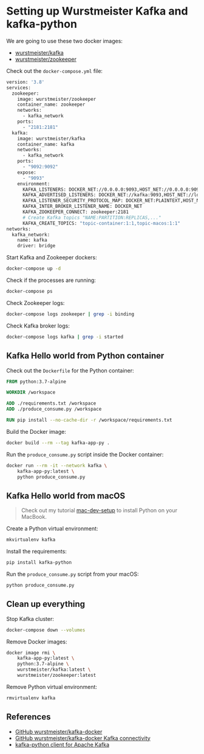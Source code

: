 # Setting up Wurstmeister Kafka and kafka-python

We are going to use these two docker images:

* [wurstmeister/kafka](https://hub.docker.com/r/wurstmeister/kafka)
* [wurstmeister/zookeeper](https://hub.docker.com/r/wurstmeister/zookeeper/)

Check out the `docker-compose.yml` file:

```dockerfile
version: '3.8'
services:
  zookeeper:
    image: wurstmeister/zookeeper
    container_name: zookeeper
    networks:
      - kafka_network
    ports:
      - "2181:2181"
  kafka:
    image: wurstmeister/kafka
    container_name: kafka
    networks:
      - kafka_network
    ports:
      - "9092:9092"
    expose:
      - "9093"
    environment:
      KAFKA_LISTENERS: DOCKER_NET://0.0.0.0:9093,HOST_NET://0.0.0.0:9092
      KAFKA_ADVERTISED_LISTENERS: DOCKER_NET://kafka:9093,HOST_NET://localhost:9092
      KAFKA_LISTENER_SECURITY_PROTOCOL_MAP: DOCKER_NET:PLAINTEXT,HOST_NET:PLAINTEXT
      KAFKA_INTER_BROKER_LISTENER_NAME: DOCKER_NET
      KAFKA_ZOOKEEPER_CONNECT: zookeeper:2181
      # Create Kafka topics "NAME:PARTITION:REPLICAS,..."
      KAFKA_CREATE_TOPICS: "topic-container:1:1,topic-macos:1:1"
networks:
  kafka_network:
    name: kafka
    driver: bridge
```

Start Kafka and Zookeeper dockers:

```bash
docker-compose up -d
```

Check if the processes are running:

```bash
docker-compose ps
```

Check Zookeeper logs:

```bash
docker-compose logs zookeeper | grep -i binding
```

Check Kafka broker logs:

```bash
docker-compose logs kafka | grep -i started
```

## Kafka Hello world from Python container

Check out the `Dockerfile` for the Python container:

```dockerfile
FROM python:3.7-alpine

WORKDIR /workspace

ADD ./requirements.txt /workspace
ADD ./produce_consume.py /workspace

RUN pip install --no-cache-dir -r /workspace/requirements.txt
```

Build the Docker image:

```bash
docker build --rm --tag kafka-app-py .
```

Run the `produce_consume.py` script inside the Docker container:

```bash
docker run --rm -it --network kafka \
    kafka-app-py:latest \
    python produce_consume.py
```

## Kafka Hello world from macOS

> Check out my tutorial [mac-dev-setup](https://github.com/monsieurborges/mac-setup) to install Python on your MacBook.

Create a Python virtual environment:

```bash
mkvirtualenv kafka
```

Install the requirements:

```bash
pip install kafka-python
```

Run the `produce_consume.py` script from your macOS:

```bash
python produce_consume.py
```

## Clean up everything

Stop Kafka cluster:

```bash
docker-compose down --volumes
```

Remove Docker images:

```bash
docker image rmi \
    kafka-app-py:latest \
    python:3.7-alpine \
    wurstmeister/kafka:latest \
    wurstmeister/zookeeper:latest
```

Remove Python virtual environment:

```bash
rmvirtualenv kafka
```

## References

* [GitHub wurstmeister/kafka-docker](https://github.com/wurstmeister/kafka-docker)
* [GitHub wurstmeister/kafka-docker Kafka connectivity](https://github.com/wurstmeister/kafka-docker/wiki/Connectivity)
* [kafka-python client for Apache Kafka](https://github.com/dpkp/kafka-python)
